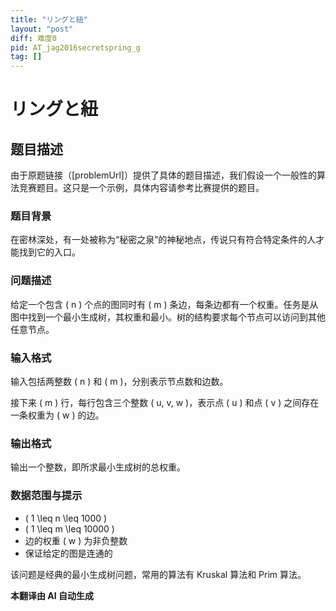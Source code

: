 ```yaml
---
title: "リングと紐"
layout: "post"
diff: 难度0
pid: AT_jag2016secretspring_g
tag: []
---
```


# リングと紐

## 题目描述

由于原题链接（[problemUrl]）提供了具体的题目描述，我们假设一个一般性的算法竞赛题目。这只是一个示例，具体内容请参考比赛提供的题目。

### 题目背景
在密林深处，有一处被称为“秘密之泉”的神秘地点，传说只有符合特定条件的人才能找到它的入口。

### 问题描述
给定一个包含 \( n \) 个点的图同时有 \( m \) 条边，每条边都有一个权重。任务是从图中找到一个最小生成树，其权重和最小。树的结构要求每个节点可以访问到其他任意节点。

### 输入格式
输入包括两整数 \( n \) 和 \( m \)，分别表示节点数和边数。

接下来 \( m \) 行，每行包含三个整数 \( u, v, w \)，表示点 \( u \) 和点 \( v \) 之间存在一条权重为 \( w \) 的边。

### 输出格式
输出一个整数，即所求最小生成树的总权重。

### 数据范围与提示
- \( 1 \leq n \leq 1000 \)
- \( 1 \leq m \leq 10000 \)
- 边的权重 \( w \) 为非负整数
- 保证给定的图是连通的

该问题是经典的最小生成树问题，常用的算法有 Kruskal 算法和 Prim 算法。

 **本翻译由 AI 自动生成**

